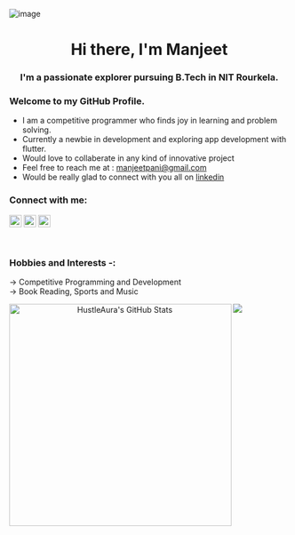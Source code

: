![image](https://user-images.githubusercontent.com/80444886/170894259-89b536b3-ac06-48d1-a2f4-ab80174ebe2c.png)


<h1 align="center">Hi there, I'm Manjeet</h1>
<h3 align="center">I'm a passionate explorer pursuing B.Tech in NIT Rourkela.</h3>

### Welcome to my GitHub Profile.

- I am a competitive programmer who finds joy in learning and problem solving. 
- Currently a newbie in development and exploring app development with flutter.
- Would love to collaberate in any kind of innovative project 
- Feel free to reach me at : [manjeetpani@gmail.com]
- Would be really glad to connect with you all on [linkedin]

### Connect with me:

[<img align="center" alt="Manjeet Pani | LinkedIn" width="22px" src="https://cdn.jsdelivr.net/npm/simple-icons@v3/icons/linkedin.svg" />][linkedin]
[<img align="center" alt="Manjeet Pani | Instagram" width="22px" src="https://cdn.jsdelivr.net/npm/simple-icons@v3/icons/instagram.svg" />][instagram]
[<img align="center" alt="Manjeet Pani | Instagram" width="22px" src="https://simpleicons.org/icons/codeforces.svg" />][CodeForces]


<br />

### Hobbies and Interests -:
-> Competitive Programming and Development
<br/>
-> Book Reading, Sports and Music


  <a align="center" href="https://github.com/HustleAura/github-readme-stats">
  <img span="inline" width="400" align="left" alt="HustleAura's GitHub Stats" src="https://github-readme-stats.vercel.app/api?username=HustleAura&show_icons=true&theme=default&hide_border=true" /></a>
  
  <a href="https://github.com/HustleAura/github-readme-stats">
  <img span="inline" src="https://github-readme-stats.vercel.app/api/top-langs/?username=HustleAura&theme=default&hide_border=true" />
  </a>

</p>

</details>

[manjeetpani@gmail.com]: mailto:manjeetpani@gmail.com
[instagram]: https://www.instagram.com/manjeetpani/
[linkedin]: https://www.linkedin.com/in/manjeet-pani-8248a31b8/
[Codeforces]: https://codeforces.com/profile/hustle_aura
